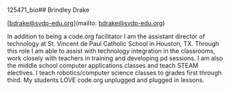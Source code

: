 125471_bio## Brindley Drake

[bdrake@svdp-edu.org](mailto: bdrake@svdp-edu.org)

In addition to being a code.org facilitator I am the assistant director of technology at St. Vincent de Paul Catholic School in Houston, TX.  Through this role I am able to assist with technology integration in the classrooms, work closely with teachers in training and developing pd sessions.  I am also the middle school computer applications classes and teach STEAM electives.  I teach  robotics/computer science classes to grades first through third.  My students LOVE code.org unplugged and plugged in lessons.
